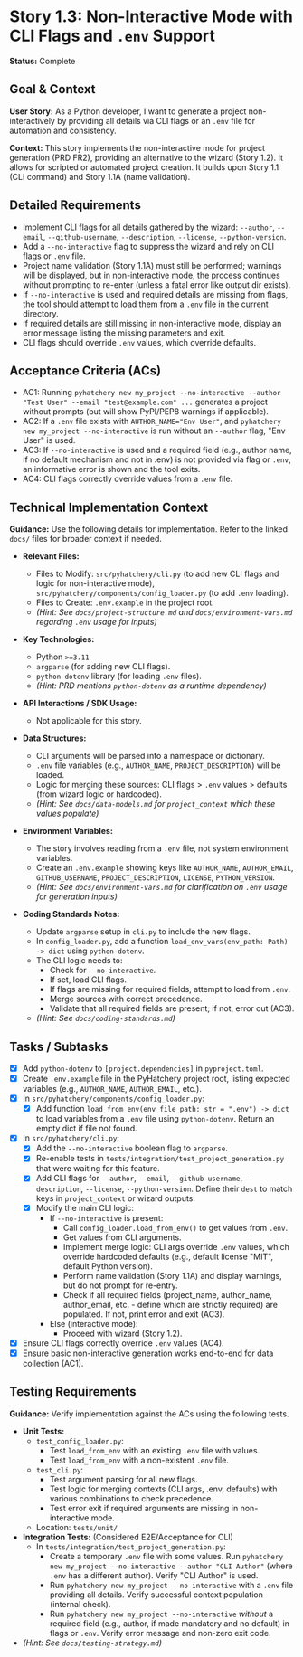 # Story 1.3: Non-Interactive Mode with CLI Flags and `.env` Support

**Status:** Complete

## Goal & Context

**User Story:** As a Python developer, I want to generate a project non-interactively by providing all details via CLI flags or an `.env` file for automation and consistency.

**Context:** This story implements the non-interactive mode for project generation (PRD FR2), providing an alternative to the wizard (Story 1.2). It allows for scripted or automated project creation. It builds upon Story 1.1 (CLI command) and Story 1.1A (name validation).

## Detailed Requirements

- Implement CLI flags for all details gathered by the wizard: `--author`, `--email`, `--github-username`, `--description`, `--license`, `--python-version`.
- Add a `--no-interactive` flag to suppress the wizard and rely on CLI flags or `.env` file.
- Project name validation (Story 1.1A) must still be performed; warnings will be displayed, but in non-interactive mode, the process continues without prompting to re-enter (unless a fatal error like output dir exists).
- If `--no-interactive` is used and required details are missing from flags, the tool should attempt to load them from a `.env` file in the current directory.
- If required details are still missing in non-interactive mode, display an error message listing the missing parameters and exit.
- CLI flags should override `.env` values, which override defaults.

## Acceptance Criteria (ACs)

- AC1: Running `pyhatchery new my_project --no-interactive --author "Test User" --email "test@example.com" ...` generates a project without prompts (but will show PyPI/PEP8 warnings if applicable).
- AC2: If a `.env` file exists with `AUTHOR_NAME="Env User"`, and `pyhatchery new my_project --no-interactive` is run without an `--author` flag, "Env User" is used.
- AC3: If `--no-interactive` is used and a required field (e.g., author name, if no default mechanism and not in .env) is not provided via flag or `.env`, an informative error is shown and the tool exits.
- AC4: CLI flags correctly override values from a `.env` file.

## Technical Implementation Context

**Guidance:** Use the following details for implementation. Refer to the linked `docs/` files for broader context if needed.

- **Relevant Files:**
  - Files to Modify: `src/pyhatchery/cli.py` (to add new CLI flags and logic for non-interactive mode), `src/pyhatchery/components/config_loader.py` (to add `.env` loading).
  - Files to Create: `.env.example` in the project root.
  - _(Hint: See `docs/project-structure.md` and `docs/environment-vars.md` regarding `.env` usage for _inputs_)_

- **Key Technologies:**
  - Python `>=3.11`
  - `argparse` (for adding new CLI flags).
  - `python-dotenv` library (for loading `.env` files).
  - _(Hint: PRD mentions `python-dotenv` as a runtime dependency)_

- **API Interactions / SDK Usage:**
  - Not applicable for this story.

- **Data Structures:**
  - CLI arguments will be parsed into a namespace or dictionary.
  - `.env` file variables (e.g., `AUTHOR_NAME`, `PROJECT_DESCRIPTION`) will be loaded.
  - Logic for merging these sources: CLI flags > `.env` values > defaults (from wizard logic or hardcoded).
  - _(Hint: See `docs/data-models.md` for `project_context` which these values populate)_

- **Environment Variables:**
  - The story involves reading from a `.env` file, not system environment variables.
  - Create an `.env.example` showing keys like `AUTHOR_NAME`, `AUTHOR_EMAIL`, `GITHUB_USERNAME`, `PROJECT_DESCRIPTION`, `LICENSE`, `PYTHON_VERSION`.
  - _(Hint: See `docs/environment-vars.md` for clarification on `.env` usage for _generation inputs_)_

- **Coding Standards Notes:**
  - Update `argparse` setup in `cli.py` to include the new flags.
  - In `config_loader.py`, add a function `load_env_vars(env_path: Path) -> dict` using `python-dotenv`.
  - The CLI logic needs to:
    - Check for `--no-interactive`.
    - If set, load CLI flags.
    - If flags are missing for required fields, attempt to load from `.env`.
    - Merge sources with correct precedence.
    - Validate that all required fields are present; if not, error out (AC3).
  - _(Hint: See `docs/coding-standards.md`)_

## Tasks / Subtasks

- [x] Add `python-dotenv` to `[project.dependencies]` in `pyproject.toml`.
- [x] Create `.env.example` file in the PyHatchery project root, listing expected variables (e.g., `AUTHOR_NAME`, `AUTHOR_EMAIL`, etc.).
- [x] In `src/pyhatchery/components/config_loader.py`:
  - [x] Add function `load_from_env(env_file_path: str = ".env") -> dict` to load variables from a `.env` file using `python-dotenv`. Return an empty dict if file not found.
- [x] In `src/pyhatchery/cli.py`:
  - [x] Add the `--no-interactive` boolean flag to `argparse`.
  - [x] Re-enable tests in `tests/integration/test_project_generation.py` that were waiting for this feature.
  - [x] Add CLI flags for `--author`, `--email`, `--github-username`, `--description`, `--license`, `--python-version`. Define their `dest` to match keys in `project_context` or wizard outputs.
  - [x] Modify the main CLI logic:
    - If `--no-interactive` is present:
      - Call `config_loader.load_from_env()` to get values from `.env`.
      - Get values from CLI arguments.
      - Implement merge logic: CLI args override `.env` values, which override hardcoded defaults (e.g., default license "MIT", default Python version).
      - Perform name validation (Story 1.1A) and display warnings, but do not prompt for re-entry.
      - Check if all required fields (project_name, author_name, author_email, etc. - define which are strictly required) are populated. If not, print error and exit (AC3).
    - Else (interactive mode):
      - Proceed with wizard (Story 1.2).
- [x] Ensure CLI flags correctly override `.env` values (AC4).
- [x] Ensure basic non-interactive generation works end-to-end for data collection (AC1).

## Testing Requirements

**Guidance:** Verify implementation against the ACs using the following tests.

- **Unit Tests:**
  - `test_config_loader.py`:
    - Test `load_from_env` with an existing `.env` file with values.
    - Test `load_from_env` with a non-existent `.env` file.
  - `test_cli.py`:
    - Test argument parsing for all new flags.
    - Test logic for merging contexts (CLI args, .env, defaults) with various combinations to check precedence.
    - Test error exit if required arguments are missing in non-interactive mode.
  - Location: `tests/unit/`
- **Integration Tests:** (Considered E2E/Acceptance for CLI)
  - In `tests/integration/test_project_generation.py`:
    - Create a temporary `.env` file with some values. Run `pyhatchery new my_project --no-interactive --author "CLI Author"` (where `.env` has a different author). Verify "CLI Author" is used.
    - Run `pyhatchery new my_project --no-interactive` with a `.env` file providing all details. Verify successful context population (internal check).
    - Run `pyhatchery new my_project --no-interactive` _without_ a required field (e.g., author, if made mandatory and no default) in flags or `.env`. Verify error message and non-zero exit code.
- _(Hint: See `docs/testing-strategy.md`)_
